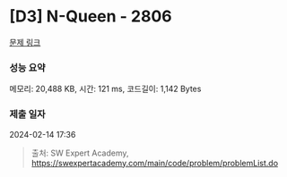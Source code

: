 # [D3] N-Queen - 2806 

[문제 링크](https://swexpertacademy.com/main/code/problem/problemDetail.do?contestProbId=AV7GKs06AU0DFAXB) 

### 성능 요약

메모리: 20,488 KB, 시간: 121 ms, 코드길이: 1,142 Bytes

### 제출 일자

2024-02-14 17:36



> 출처: SW Expert Academy, https://swexpertacademy.com/main/code/problem/problemList.do